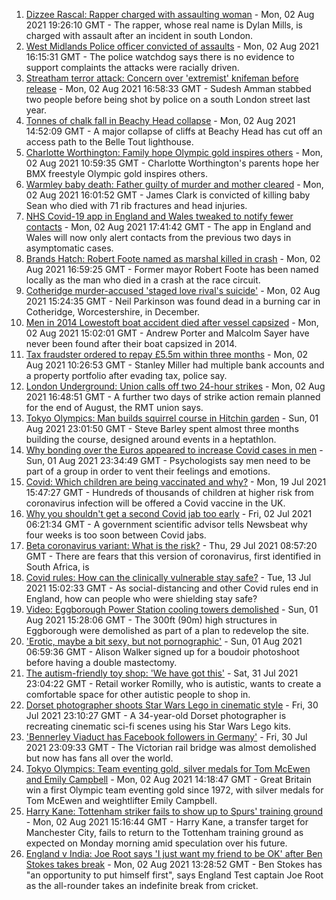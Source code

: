 1. [Dizzee Rascal: Rapper charged with assaulting woman](https://www.bbc.co.uk/news/uk-england-london-58063759) - Mon, 02 Aug 2021 19:26:10 GMT - The rapper, whose real name is Dylan Mills, is charged with assault after an incident in south London.
2. [West Midlands Police officer convicted of assaults](https://www.bbc.co.uk/news/uk-england-birmingham-58058831) - Mon, 02 Aug 2021 16:15:31 GMT - The police watchdog says there is no evidence to support complaints the attacks were racially driven.
3. [Streatham terror attack: Concern over 'extremist' knifeman before release](https://www.bbc.co.uk/news/uk-england-london-58057162) - Mon, 02 Aug 2021 16:58:33 GMT - Sudesh Amman stabbed two people before being shot by police on a south London street last year.
4. [Tonnes of chalk fall in Beachy Head collapse](https://www.bbc.co.uk/news/uk-england-sussex-58058994) - Mon, 02 Aug 2021 14:52:09 GMT - A major collapse of cliffs at Beachy Head has cut off an access path to the Belle Tout lighthouse.
5. [Charlotte Worthington: Family hope Olympic gold inspires others](https://www.bbc.co.uk/news/uk-england-manchester-58033770) - Mon, 02 Aug 2021 10:59:35 GMT - Charlotte Worthington's parents hope her BMX freestyle Olympic gold inspires others.
6. [Warmley baby death: Father guilty of murder and mother cleared](https://www.bbc.co.uk/news/uk-england-bristol-58059297) - Mon, 02 Aug 2021 16:01:52 GMT - James Clark is convicted of killing baby Sean who died with 71 rib fractures and head injuries.
7. [NHS Covid-19 app in England and Wales tweaked to notify fewer contacts](https://www.bbc.co.uk/news/uk-58062180) - Mon, 02 Aug 2021 17:41:42 GMT - The app in England and Wales will now only alert contacts from the previous two days in asymptomatic cases.
8. [Brands Hatch: Robert Foote named as marshal killed in crash](https://www.bbc.co.uk/news/uk-england-kent-58059534) - Mon, 02 Aug 2021 16:59:25 GMT - Former mayor Robert Foote has been named locally as the man who died in a crash at the race circuit.
9. [Cotheridge murder-accused 'staged love rival's suicide'](https://www.bbc.co.uk/news/uk-england-hereford-worcester-58060348) - Mon, 02 Aug 2021 15:24:35 GMT - Neil Parkinson was found dead in a burning car in Cotheridge, Worcestershire, in December.
10. [Men in 2014 Lowestoft boat accident died after vessel capsized](https://www.bbc.co.uk/news/uk-england-suffolk-58056384) - Mon, 02 Aug 2021 15:02:01 GMT - Andrew Porter and Malcolm Sayer have never been found after their boat capsized in 2014.
11. [Tax fraudster ordered to repay £5.5m within three months](https://www.bbc.co.uk/news/uk-england-tyne-58055929) - Mon, 02 Aug 2021 10:26:53 GMT - Stanley Miller had multiple bank accounts and a property portfolio after evading tax, police say.
12. [London Underground: Union calls off two 24-hour strikes](https://www.bbc.co.uk/news/uk-england-london-58054435) - Mon, 02 Aug 2021 16:48:51 GMT - A further two days of strike action remain planned for the end of August, the RMT union says.
13. [Tokyo Olympics: Man builds squirrel course in Hitchin garden](https://www.bbc.co.uk/news/uk-england-beds-bucks-herts-58004533) - Sun, 01 Aug 2021 23:01:50 GMT - Steve Barley spent almost three months building the course, designed around events in a heptathlon.
14. [Why bonding over the Euros appeared to increase Covid cases in men](https://www.bbc.co.uk/news/health-58015593) - Sun, 01 Aug 2021 23:34:49 GMT - Psychologists say men need to be part of a group in order to vent their feelings and emotions.
15. [Covid: Which children are being vaccinated and why?](https://www.bbc.co.uk/news/health-57888429) - Mon, 19 Jul 2021 15:47:27 GMT - Hundreds of thousands of children at higher risk from coronavirus infection will be offered a Covid vaccine in the UK.
16. [Why you shouldn't get a second Covid jab too early](https://www.bbc.co.uk/news/newsbeat-57682233) - Fri, 02 Jul 2021 06:21:34 GMT - A government scientific advisor tells Newsbeat why four weeks is too soon between Covid jabs.
17. [Beta coronavirus variant: What is the risk?](https://www.bbc.co.uk/news/health-55534727) - Thu, 29 Jul 2021 08:57:20 GMT - There are fears that this version of coronavirus, first identified in South Africa, is
18. [Covid rules: How can the clinically vulnerable stay safe?](https://www.bbc.co.uk/news/health-51997151) - Tue, 13 Jul 2021 15:02:33 GMT - As social-distancing and other Covid rules end in England, how can people who were shielding stay safe?
19. [Video: Eggborough Power Station cooling towers demolished](https://www.bbc.co.uk/news/uk-england-york-north-yorkshire-58050113) - Sun, 01 Aug 2021 15:28:06 GMT - The 300ft (90m) high structures in Eggborough were demolished as part of a plan to redevelop the site.
20. ['Erotic, maybe a bit sexy, but not pornographic'](https://www.bbc.co.uk/news/uk-england-derbyshire-57893530) - Sun, 01 Aug 2021 06:59:36 GMT - Alison Walker signed up for a boudoir photoshoot before having a double mastectomy.
21. [The autism-friendly toy shop: 'We have got this'](https://www.bbc.co.uk/news/uk-england-58026672) - Sat, 31 Jul 2021 23:04:22 GMT - Retail worker Romilly, who is autistic, wants to create a comfortable space for other autistic people to shop in.
22. [Dorset photographer shoots Star Wars Lego in cinematic style](https://www.bbc.co.uk/news/uk-england-dorset-58015659) - Fri, 30 Jul 2021 23:10:27 GMT - A 34-year-old Dorset photographer is recreating cinematic sci-fi scenes using his Star Wars Lego kits.
23. ['Bennerley Viaduct has Facebook followers in Germany'](https://www.bbc.co.uk/news/uk-england-derbyshire-57399727) - Fri, 30 Jul 2021 23:09:33 GMT - The Victorian rail bridge was almost demolished but now has fans all over the world.
24. [Tokyo Olympics: Team eventing gold, silver medals for Tom McEwen and Emily Campbell](https://www.bbc.co.uk/sport/olympics/58052368) - Mon, 02 Aug 2021 14:18:47 GMT - Great Britain win a first Olympic team eventing gold since 1972, with silver medals for Tom McEwen and weightlifter Emily Campbell.
25. [Harry Kane: Tottenham striker fails to show up to Spurs' training ground](https://www.bbc.co.uk/sport/football/58053653) - Mon, 02 Aug 2021 15:16:44 GMT - Harry Kane, a transfer target for Manchester City, fails to return to the Tottenham training ground as expected on Monday morning amid speculation over his future.
26. [England v India: Joe Root says 'I just want my friend to be OK' after Ben Stokes takes break](https://www.bbc.co.uk/sport/cricket/58059554) - Mon, 02 Aug 2021 13:28:52 GMT - Ben Stokes has "an opportunity to put himself first", says England Test captain Joe Root as the all-rounder takes an indefinite break from cricket.

